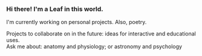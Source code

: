### Hi there! I'm a Leaf in this world. 
I'm currently working on personal projects. Also, poetry.

Projects to collaborate on in the future: ideas for interactive and educational uses.
<br> Ask me about: anatomy and physiology; or astronomy and psychology


<!--
**LeafLingy/LeafLingy** is a ✨ _special_ ✨ repository because its `README.md` (this file) appears on your GitHub profile.

Here are some ideas to get you started:

- 🔭 I’m currently working on ...
- 🌱 I’m currently learning ...
- 👯 I’m looking to collaborate on ...
- 🤔 I’m looking for help with ...
- 💬 Ask me about ...
- 📫 How to reach me: ...
- 😄 Pronouns: ...
- ⚡ Fun fact: ...
-->
